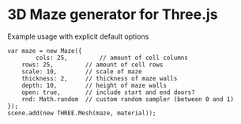 # 3D Maze generator for Three.js

Example usage with explicit default options

    var maze = new Maze({
            cols: 25,         // amount of cell columns
	    rows: 25,         // amount of cell rows
	    scale: 10,        // scale of maze
	    thickness: 2,     // thickness of maze walls
	    depth: 10,        // height of maze walls
	    open: true,       // include start and end doors?
	    rnd: Math.random  // custom random sampler (between 0 and 1)
    });
    scene.add(new THREE.Mesh(maze, material));
